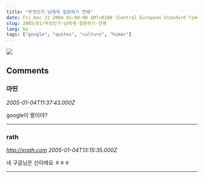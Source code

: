 ```yaml
---
title: "무엇인가 남에게 질문하기 전에"
date: Fri Dec 31 2004 01:00:00 GMT+0100 (Central European Standard Time)
slug: 2005/01/무엇인가-남에게-질문하기-전에
lang: ko
tags: ["google", "quotes", "culture", "humor"]
---
```


![](http://wendyknits.net/images/google.jpg)

## Comments

### 마띤
*2005-01-04T11:37:43.000Z*

google이 짱이야?

---

### rath
*http://xrath.com*
*2005-01-04T13:15:35.000Z*

네 구글님은 신이에요 ㅎㅎㅎ

---
